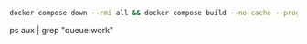 ```sh
docker compose down --rmi all && docker compose build --no-cache --progress plain && docker compose up -d
```

ps aux | grep "queue:work"
